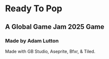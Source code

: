 # Ready To Pop
## A Global Game Jam 2025 Game
### Made by Adam Lutton

Made with GB Studio, Aseprite, Bfxr, & Tiled.